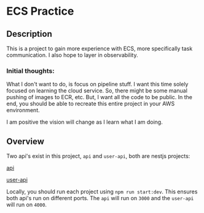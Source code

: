 # ECS Practice

## Description
This is a project to gain more experience with ECS, more specifically task communication. I also hope to layer in observability.

### Initial thoughts:
What I don't want to do, is focus on pipeline stuff. I want this time solely focused on learning the cloud service. So, there might be some manual pushing of images to ECR, etc. But, I want all the code to be public. In the end, you should be able to recreate this entire project in your AWS environment.

I am positive the vision will change as I learn what I am doing.

## Overview
Two api's exist in this project, `api` and `user-api`, both are nestjs projects:

[api](api/README.md)

[user-api](user-api/README.md)

Locally, you should run each project using `npm run start:dev`. This ensures both api's run on different ports.
The `api` will run on `3000` and the `user-api` will run on `4000`.

